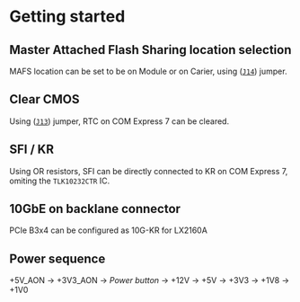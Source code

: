 # Getting started

## Master Attached Flash Sharing location selection
MAFS location can be set to be on Module or on Carier, using ([`J14`](#J14)) jumper.

## Clear CMOS
Using ([`J13`](#J13)) jumper, RTC on COM Express 7 can be cleared.

## SFI / KR

Using OR resistors, SFI can be directly connected to KR on COM Express 7, omiting the `TLK10232CTR` IC.

## 10GbE on backlane connector

PCIe B3x4 can be configured as 10G-KR for LX2160A

## Power sequence

+5V_AON -> +3V3_AON -> *Power button* ->  +12V -> +5V -> +3V3 -> +1V8 -> +1V0
